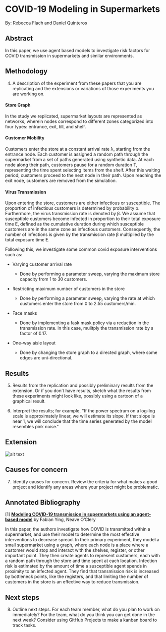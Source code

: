 # COVID-19 Modeling in Supermarkets

By: Rebecca Flach and Daniel Quinteros

## Abstract
In this paper, we use agent based models to investigate risk factors for COVID transmission in supermarkets and similar environments. 

## Methodology

4) A description of the experiment from these papers that you are replicating and the extensions or variations of those experiments you are working on.



#### Store Graph

In the study we replicated, supermarket layouts are represented as networks, wherein nodes correspond to different zones categorized into four types: entrance, exit, till, and shelf.

#### Customer Mobility

Customers enter the store at a constant arrival rate λ, starting from the entrance node. Each customer is assigned a random path through the supermarket from a set of paths generated using synthetic data. At each node along their path, customers pause for a random duration T, representing the time spent selecting items from the shelf. After this waiting period, customers proceed to the next node in their path. Upon reaching the exit node, customers are removed from the simulation.

#### Virus Transmission

Upon entering the store, customers are either infectious or susceptible. The proportion of infectious customers is determined by probability p. Furthermore, the virus transmission rate is denoted by β. We assume that susceptible customers become infected in proportion to their total exposure time E, defined as the cumulative duration during which susceptible customers are in the same zone as infectious customers. Consequently, the number of infections is given by the transmission rate β multiplied by the total exposure time E.

Following this, we investigate some common covid exposure interventions such as:

* Varying customer arrival rate
    * Done by performing a parameter sweep, varying the maximum store capacity from 1 to 30 customers.

* Restricting maximum number of customers in the store
    * Done by performing a parameter sweep, varying the rate at which customers enter the store from 0 to 2.55 customers/min.

* Face masks
    * Done by implementing a fask mask policy via a reduction in the transmission rate. In this case, mulitply the transmission rate by a factor of 0.17. 

* One-way aisle layout
    * Done by changing the store graph to a directed graph, where some edges are uni-directional. 

## Results

5) Results from the replication and possibly preliminary results from the extension. Or if you don't have results, sketch what the results from these experiments might look like, possibly using a cartoon of a graphical result.

6) Interpret the results; for example, "If the power spectrum on a log-log scale is approximately linear, we will estimate its slope.  If that slope is near 1, we will conclude that the time series generated by the model resembles pink noise."

## Extension

![alt text](image.png)


## Causes for concern

7) Identify causes for concern.  Review the criteria for what makes a good project and identify any areas where your project might be problematic.

## Annotated Bibliography
[1] [**Modeling COVID-19 transmission in supermarkets using an agent-based model**](https://www.semanticscholar.org/reader/17a2627fca7585df99f9d214831992a3756ed772) by Fabian Ying, Neave O’Clery

In this paper, the authors investigate how COVID is transmitted within a supermarket, and use their model to determine the most effective interventions to decrease spread. In their primary experiment, they model a small supermarket using a graph, where each node is a place where a customer would stop and interact with the shelves, register, or other important point. They then create agents to represent customers, each with a random path through the store and time spent at each location. Infection risk is estimated by the amount of time a susceptible agent spends in proximity to an infected agent. They find that transmission risk is increased by bottleneck points, like the registers, and that limiting the number of customers in the store is an effective way to reduce transmission.

## Next steps
8) Outline next steps.  For each team member, what do you plan to work on immediately?  For the team, what do you think you can get done in the next week?  Consider using GitHub Projects to make a kanban board to track tasks.

 
